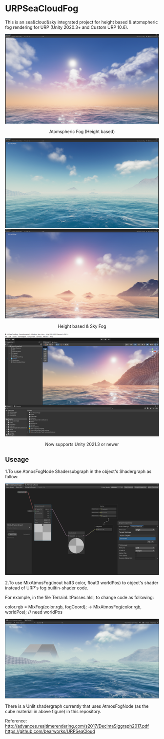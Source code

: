# URPSeaCloudFog

This is an sea&cloud&sky integrated project for height based & atomspheric fog rendering for URP (Unity 2020.3+ and Custom URP 10.6).

![](./Image/URPSeaCloudFog.png)
<p align="center">Atomspheric Fog (Height based)</p>

![](./Image/URPSeaCloudFog1.png)
![](./Image/URPSeaCloudFog2.png)

<p align="center">Height based & Sky Fog</p>

![](./Image/URPSeaCloudFog3.png)

<p align="center">Now supports Unity 2021.3 or newer</p>

## Useage
1.To use AtmosFogNode Shadersubgraph in the object's Shadergraph as follow:

![](./Image/URPSeaCloudFog5.png)

2.To use MixAtmosFog(inout half3 color, float3 worldPos) to object's shader instead of URP's fog builtin-shader code.

For example, in the file TerrainLitPasses.hlsl, to change code as following:  

color.rgb = MixFog(color.rgb, fogCoord); -> MixAtmosFog(color.rgb, worldPos); // need worldPos

![](./Image/URPSeaCloudFog4.png)

There is a Unlit shadergraph currently that uses AtmosFogNode (as the cube material in above figure) in this repository.

Reference:  
http://advances.realtimerendering.com/s2017/DecimaSiggraph2017.pdf  
https://github.com/bearworks/URPSeaCloud

